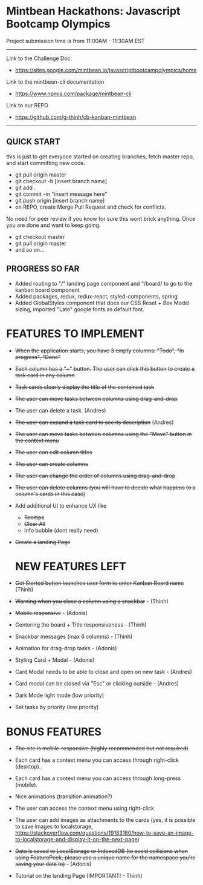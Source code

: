 # Mintbean Hackathons: Javascript Bootcamp Olympics

Project submission time is from 11:00AM - 11:30AM EST

---

Link to the Challenge Doc

- https://sites.google.com/mintbean.io/javascriptbootcampolympics/home

Link to the mintbean-cli documentation

- https://www.npmjs.com/package/mintbean-cli

Link to our REPO

- https://github.com/g-thinh/cb-kanban-mintbean

---

## QUICK START

this is just to get everyone started on creating branches, fetch master repo, and start committing new code.

- git pull origin master
- git checkout -b [insert branch name]
- git add .
- git commit -m "insert message here"
- git push origin [insert branch name]
- on REPO, create Merge Pull Request and check for conflicts.

No need for peer review if you know for sure this wont brick anything. Once you are done and want to keep going.

- git checkout master
- git pull origin master
- and so on...

## PROGRESS SO FAR

- Added routing to "/" landing page component and "/board/ to go to the kanban board component
- Added packages, redux, redux-react, styled-components, spring
- Added GlobalStyles component that does our CSS Reset + Box Model sizing, imported "Lato" google fonts as default font.

# FEATURES TO IMPLEMENT

- ~~When the application starts, you have 3 empty columns: "Todo", "In progress", "Done"~~

- ~~Each column has a "+" button. The user can click this button to create a task card in any column~~

- ~~Task cards clearly display the title of the contained task~~

- ~~The user can move tasks between columns using drag-and-drop~~

- The user can delete a task. (Andres)

- ~~The user can expand a task card to see its description~~ (Andres)

- ~~The user can move tasks between columns using the "Move" button in the context menu~~

- ~~The user can edit column titles~~

- ~~The user can create columns~~

- ~~The user can change the order of columns using drag-and-drop~~

- ~~The user can delete columns (you will have to decide what happens to a column's cards in this case)~~

- Add additional UI to enhance UX like

  - ~~Tooltips~~
  - ~~Clear All~~
  - Info bubble (dont really need)

- ~~Create a landing Page~~

  # NEW FEATURES LEFT

- ~~Get Started button launches user form to enter Kanban Board name~~ (Thinh)

- ~~Warning when you close a column using a snackbar~~ - (Thinh)

- ~~Mobile responsive~~ - (Adonis)

- Centering the board + Title responsiveness - (Thinh)

- Snackbar messages (max 6 columns) - (Thinh)

- Animation for drag-drop tasks - (Adonis)

- Styling Card + Modal - (Adonis)

- Card Modal needs to be able to close and open on new task - (Andres)

- Card modal can be closed via "Esc" or clicking outside - (Andres)

- Dark Mode light mode (low priority)

- Set tasks by priority (low priority)

# BONUS FEATURES

- ~~The site is mobile-responsive (highly recommended but not required)~~

- Each card has a context menu you can access through right-click (desktop).

- Each card has a context menu you can access through long-press (mobile).

- Nice animations (transition animation?)

- The user can access the context menu using right-click

- The user can add images as attachments to the cards (yes, it is possible to save images to localstorage, https://stackoverflow.com/questions/19183180/how-to-save-an-image-to-localstorage-and-display-it-on-the-next-page)

- ~~Data is saved to LocalStorage or IndexedDB (to avoid collisions when using FeaturePeek, please use a unique name for the namespace you're saving your data to)~~ - (Adonis)

- Tutorial on the landing Page (IMPORTANT! - Thinh)
